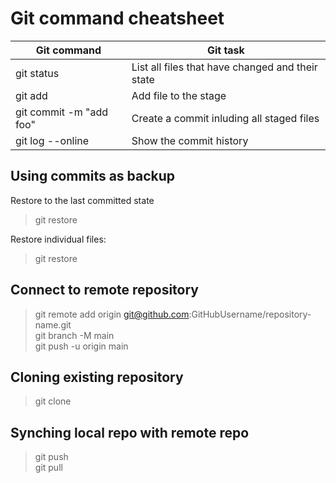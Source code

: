 # Git command cheatsheet

| Git command             | Git task                                         |
| ----------------------- | ------------------------------------------------ |
| git status              | List all files that have changed and their state |
| git add <filename>      | Add file to the stage                            |
| git commit -m "add foo" | Create a commit inluding all staged files        |
| git log --online        | Show the commit history                          |

## Using commits as backup

Restore to the last committed state

> git restore

Restore individual files:

> git restore <filename>

## Connect to remote repository

> git remote add origin git@github.com:GitHubUsername/repository-name.git  
> git branch -M main  
> git push -u origin main

## Cloning existing repository

> git clone <url>

## Synching local repo with remote repo

> git push  
> git pull
